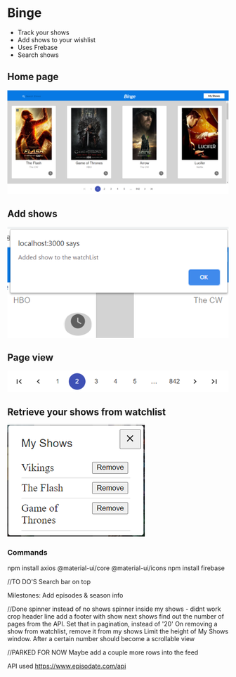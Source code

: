 # Binge

* Track your shows
* Add shows to your wishlist
* Uses Frebase
* Search shows

## Home page
![Image of Project](https://github.com/DrOctopusCodes/Binge/blob/master/screenshots/1.PNG)


## Add shows
![Image of Project](https://github.com/DrOctopusCodes/Binge/blob/master/screenshots/2.PNG)


## Page view
![Image of Project](https://github.com/DrOctopusCodes/Binge/blob/master/screenshots/3.PNG)


## Retrieve your shows from watchlist
![Image of Project](https://github.com/DrOctopusCodes/Binge/blob/master/screenshots/4.PNG)


### Commands
npm install axios
@material-ui/core
@material-ui/icons
npm install firebase


//TO DO'S
Search bar on top

Milestones:
Add episodes & season info

//Done
spinner instead of no shows
spinner inside my shows - didnt work
crop header line
add a footer with show next shows
find out the number of pages from the API. Set that in pagination, instead of '20'
On removing a show from watchlist, remove it from my shows
Limit the height of My Shows window. After a certain number should become a scrollable view

//PARKED FOR NOW
Maybe add a couple more rows into the feed

API used
https://www.episodate.com/api
